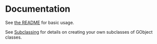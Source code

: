 # Documentation

See [the README](../README.md) for basic usage.

See [Subclassing](Subclassing.md) for details on creating your own subclasses
of GObject classes.
